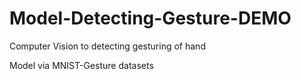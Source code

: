 # Model-Detecting-Gesture-DEMO
Computer Vision to detecting gesturing of hand 

Model via MNIST-Gesture datasets
